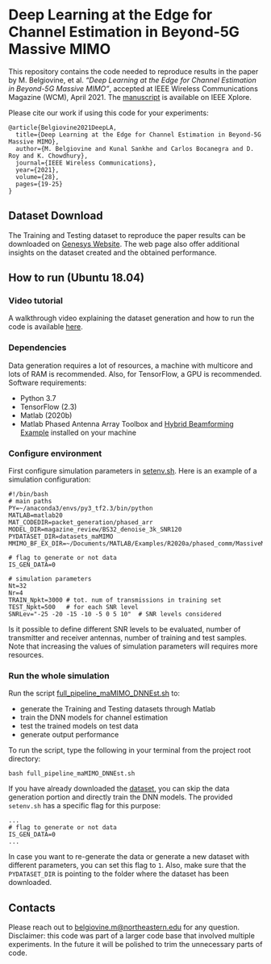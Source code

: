 # Deep Learning at the Edge for Channel Estimation in Beyond-5G Massive MIMO
This repository contains the code needed to reproduce results in the paper  by M. Belgiovine, et al. *“Deep Learning at the Edge for Channel Estimation in Beyond-5G Massive MIMO”*, accepted at IEEE Wireless Communications Magazine (WCM),  April 2021. The [manuscript](https://ieeexplore.ieee.org/abstract/document/9430899) is available on IEEE Xplore.

Please cite our work if using this code for your experiments:
```
@article{Belgiovine2021DeepLA,
  title={Deep Learning at the Edge for Channel Estimation in Beyond-5G Massive MIMO},
  author={M. Belgiovine and Kunal Sankhe and Carlos Bocanegra and D. Roy and K. Chowdhury},
  journal={IEEE Wireless Communications},
  year={2021},
  volume={28},
  pages={19-25}
}
```


## Dataset Download
The Training and Testing dataset to reproduce the paper results can be downloaded on [Genesys Website](https://genesys-lab.org/CS-5g-beyond). The web page also offer additional insights on the dataset created and the obtained performance.

## How to run (Ubuntu 18.04)
### Video tutorial
A walkthrough video explaining the dataset generation and how to run the code is available [here](https://www.youtube.com/watch?v=HLg7b7l5nW8).

### Dependencies
Data generation requires a lot of resources, a machine with multicore and lots of RAM is recommended. Also, for TensorFlow, a GPU is recommended.
Software requirements:
- Python 3.7
- TensorFlow (2.3)
- Matlab (2020b)
- Matlab Phased Antenna Array Toolbox and [Hybrid Beamforming Example](https://www.mathworks.com/help/phased/ug/massive-mimo-hybrid-beamforming.html) installed on your machine
### Configure environment
First configure simulation parameters in [setenv.sh](setenv.sh). Here is an example of a simulation configuration:
```
#!/bin/bash
# main paths
PY=~/anaconda3/envs/py3_tf2.3/bin/python
MATLAB=matlab20
MAT_CODEDIR=packet_generation/phased_arr
MODEL_DIR=magazine_review/BS32_denoise_3k_SNR120
PYDATASET_DIR=datasets_maMIMO
MMIMO_BF_EX_DIR=~/Documents/MATLAB/Examples/R2020a/phased_comm/MassiveMIMOHybridBeamformingExample

# flag to generate or not data
IS_GEN_DATA=0

# simulation parameters
Nt=32
Nr=4
TRAIN_Npkt=3000	# tot. num of transmissions in training set
TEST_Npkt=500	# for each SNR level
SNRLev="-25 -20 -15 -10 -5 0 5 10"  # SNR levels considered
```
Is it possible to define different SNR levels to be evaluated, number of transmitter and receiver antennas, number of training and test samples. Note that increasing the values of simulation parameters will requires more resources.

### Run the whole simulation
Run the script [full_pipeline_maMIMO_DNNEst.sh](full_pipeline_maMIMO_DNNEst.sh) to:
- generate the Training and Testing datasets through Matlab
- train the DNN models for channel estimation
- test the trained models on test data
- generate output performance

To run the script, type the following in your terminal from the project root directory:
```
bash full_pipeline_maMIMO_DNNEst.sh
```
If you have already downloaded the [dataset](https://genesys-lab.org/CS-5g-beyond), you can skip the data generation portion and directly train the DNN models. The provided `setenv.sh` has a specific flag for this purpose:
```shell script
...
# flag to generate or not data
IS_GEN_DATA=0
...
```
In case you want to re-generate the data or generate a new dataset with different parameters, you can set this flag to `1`. Also, make sure that the `PYDATASET_DIR` is pointing to the folder where the dataset has been downloaded.


## Contacts
Please reach out to belgiovine.m@northeastern.edu for any question. Disclaimer: this code was part of a larger code base that involved multiple experiments. In the future it will be polished to trim the unnecessary parts of code.
